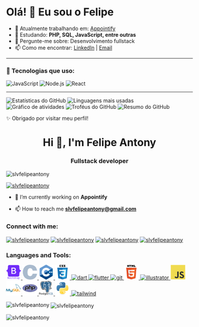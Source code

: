 # Olá! 👋 Eu sou o Felipe

- 🔭 Atualmente trabalhando em: [Appointify](https://github.com/seurepositorio)
- 🌱 Estudando: **PHP, SQL, JavaScript, entre outras**
- 💬 Pergunte-me sobre: Desenvolvimento fullstack
- 📫 Como me encontrar: [LinkedIn](https://linkedin.com/in/seulink) | [Email](mailto:seuemail@exemplo.com)

---

### 🚀 Tecnologias que uso:
![JavaScript](https://img.shields.io/badge/-JavaScript-333?style=for-the-badge&logo=javascript)
![Node.js](https://img.shields.io/badge/-Node.js-333?style=for-the-badge&logo=node.js)
![React](https://img.shields.io/badge/-React-333?style=for-the-badge&logo=react)

---

![Estatísticas do GitHub](https://github-readme-stats.vercel.app/api?username=SlvFelipeAntony&show_icons=true&theme=dark)
![Linguagens mais usadas](https://github-readme-stats.vercel.app/api/top-langs/?username=SlvFelipeAntony&layout=compact&theme=dark)
![Gráfico de atividades](https://github-readme-activity-graph.vercel.app/graph?username=SlvFelipeAntony&theme=react-dark)
![Troféus do GitHub](https://github-profile-trophy.vercel.app/?username=SlvFelipeAntony&theme=onedark)
![Resumo do GitHub](http://github-profile-summary-cards.vercel.app/api/cards/profile-details?username=SlvFelipeAntony&theme=github_dark)



✨ Obrigado por visitar meu perfil!

<h1 align="center">Hi 👋, I'm Felipe Antony</h1>
<h3 align="center">Fullstack developer</h3>

<p align="left"> <img src="https://komarev.com/ghpvc/?username=slvfelipeantony&label=Profile%20views&color=0e75b6&style=flat" alt="slvfelipeantony" /> </p>

<p align="left"> <a href="https://github.com/ryo-ma/github-profile-trophy"><img src="https://github-profile-trophy.vercel.app/?username=slvfelipeantony" alt="slvfelipeantony" /></a> </p>

- 🔭 I’m currently working on **Appointify**

- 📫 How to reach me **slvfelipeantony@gmail.com**

<h3 align="left">Connect with me:</h3>
<p align="left">
<a href="https://twitter.com/slvfelipeantony" target="blank"><img align="center" src="https://raw.githubusercontent.com/rahuldkjain/github-profile-readme-generator/master/src/images/icons/Social/twitter.svg" alt="slvfelipeantony" height="30" width="40" /></a>
<a href="https://linkedin.com/in/slvfelipeantony" target="blank"><img align="center" src="https://raw.githubusercontent.com/rahuldkjain/github-profile-readme-generator/master/src/images/icons/Social/linked-in-alt.svg" alt="slvfelipeantony" height="30" width="40" /></a>
<a href="https://instagram.com/slvfelipeantony" target="blank"><img align="center" src="https://raw.githubusercontent.com/rahuldkjain/github-profile-readme-generator/master/src/images/icons/Social/instagram.svg" alt="slvfelipeantony" height="30" width="40" /></a>
<a href="https://www.youtube.com/c/slvfelipeantony" target="blank"><img align="center" src="https://raw.githubusercontent.com/rahuldkjain/github-profile-readme-generator/master/src/images/icons/Social/youtube.svg" alt="slvfelipeantony" height="30" width="40" /></a>
</p>

<h3 align="left">Languages and Tools:</h3>
<p align="left"> <a href="https://getbootstrap.com" target="_blank" rel="noreferrer"> <img src="https://raw.githubusercontent.com/devicons/devicon/master/icons/bootstrap/bootstrap-plain-wordmark.svg" alt="bootstrap" width="40" height="40"/> </a> <a href="https://www.cprogramming.com/" target="_blank" rel="noreferrer"> <img src="https://raw.githubusercontent.com/devicons/devicon/master/icons/c/c-original.svg" alt="c" width="40" height="40"/> </a> <a href="https://www.w3schools.com/cpp/" target="_blank" rel="noreferrer"> <img src="https://raw.githubusercontent.com/devicons/devicon/master/icons/cplusplus/cplusplus-original.svg" alt="cplusplus" width="40" height="40"/> </a> <a href="https://www.w3schools.com/css/" target="_blank" rel="noreferrer"> <img src="https://raw.githubusercontent.com/devicons/devicon/master/icons/css3/css3-original-wordmark.svg" alt="css3" width="40" height="40"/> </a> <a href="https://dart.dev" target="_blank" rel="noreferrer"> <img src="https://www.vectorlogo.zone/logos/dartlang/dartlang-icon.svg" alt="dart" width="40" height="40"/> </a> <a href="https://flutter.dev" target="_blank" rel="noreferrer"> <img src="https://www.vectorlogo.zone/logos/flutterio/flutterio-icon.svg" alt="flutter" width="40" height="40"/> </a> <a href="https://git-scm.com/" target="_blank" rel="noreferrer"> <img src="https://www.vectorlogo.zone/logos/git-scm/git-scm-icon.svg" alt="git" width="40" height="40"/> </a> <a href="https://www.w3.org/html/" target="_blank" rel="noreferrer"> <img src="https://raw.githubusercontent.com/devicons/devicon/master/icons/html5/html5-original-wordmark.svg" alt="html5" width="40" height="40"/> </a> <a href="https://www.adobe.com/in/products/illustrator.html" target="_blank" rel="noreferrer"> <img src="https://www.vectorlogo.zone/logos/adobe_illustrator/adobe_illustrator-icon.svg" alt="illustrator" width="40" height="40"/> </a> <a href="https://developer.mozilla.org/en-US/docs/Web/JavaScript" target="_blank" rel="noreferrer"> <img src="https://raw.githubusercontent.com/devicons/devicon/master/icons/javascript/javascript-original.svg" alt="javascript" width="40" height="40"/> </a> <a href="https://www.mysql.com/" target="_blank" rel="noreferrer"> <img src="https://raw.githubusercontent.com/devicons/devicon/master/icons/mysql/mysql-original-wordmark.svg" alt="mysql" width="40" height="40"/> </a> <a href="https://www.php.net" target="_blank" rel="noreferrer"> <img src="https://raw.githubusercontent.com/devicons/devicon/master/icons/php/php-original.svg" alt="php" width="40" height="40"/> </a> <a href="https://www.postgresql.org" target="_blank" rel="noreferrer"> <img src="https://raw.githubusercontent.com/devicons/devicon/master/icons/postgresql/postgresql-original-wordmark.svg" alt="postgresql" width="40" height="40"/> </a> <a href="https://www.python.org" target="_blank" rel="noreferrer"> <img src="https://raw.githubusercontent.com/devicons/devicon/master/icons/python/python-original.svg" alt="python" width="40" height="40"/> </a> <a href="https://tailwindcss.com/" target="_blank" rel="noreferrer"> <img src="https://www.vectorlogo.zone/logos/tailwindcss/tailwindcss-icon.svg" alt="tailwind" width="40" height="40"/> </a> </p>

<p><img align="left" src="https://github-readme-stats.vercel.app/api/top-langs?username=slvfelipeantony&show_icons=true&locale=en&layout=compact" alt="slvfelipeantony" /></p>

<p>&nbsp;<img align="center" src="https://github-readme-stats.vercel.app/api?username=slvfelipeantony&show_icons=true&locale=en" alt="slvfelipeantony" /></p>

<p><img align="center" src="https://github-readme-streak-stats.herokuapp.com/?user=slvfelipeantony&" alt="slvfelipeantony" /></p>
